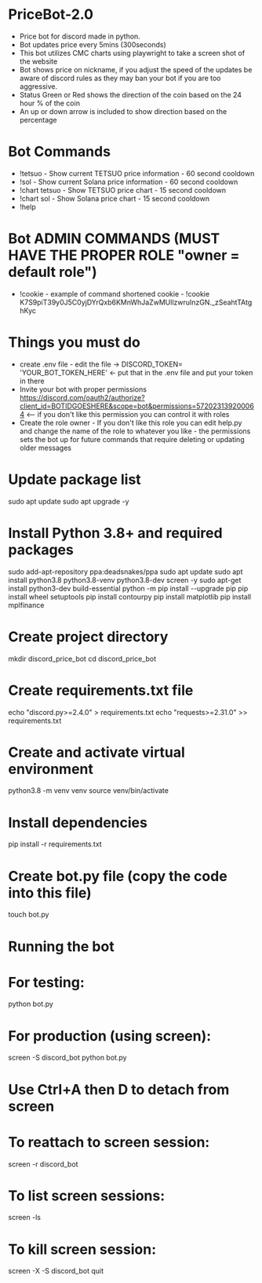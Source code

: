 # PriceBot-2.0
* Price bot for discord made in python.
* Bot updates price every 5mins (300seconds)
* This bot utilizes CMC charts using playwright to take a screen shot of the website
* Bot shows price on nickname, if you adjust the speed of the updates be aware of discord rules as they may ban your bot if you are too aggressive.
* Status Green or Red shows the direction of the coin based on the 24 hour % of the coin
* An up or down arrow is included to show direction based on the percentage

# Bot Commands
* !tetsuo          - Show current TETSUO price information - 60 second cooldown
* !sol             - Show current Solana price information - 60 second cooldown
* !chart tetsuo    - Show TETSUO price chart - 15 second cooldown
* !chart sol       - Show Solana price chart - 15 second cooldown
* !help

# Bot ADMIN COMMANDS (MUST HAVE THE PROPER ROLE "owner = default role")
* !cookie - example of command shortened cookie - !cookie K7S9piT39y0J5C0yjDYrQxb6KMnWhJaZwMUllzwruInzGN._zSeahtTAtghKyc 

# Things you must do
* create .env file - edit the file -> DISCORD_TOKEN= 'YOUR_BOT_TOKEN_HERE'  <- put that in the .env file and put your token in there
* Invite your bot with proper permissions https://discord.com/oauth2/authorize?client_id=BOTIDGOESHERE&scope=bot&permissions=572023139200064  <-- if you don't like this permission you can control it with roles
* Create the role owner - If you don't like this role you can edit help.py and change the name of the role to whatever you like - the permissions sets the bot up for future commands that require deleting or updating older messages


# Update package list
sudo apt update
sudo apt upgrade -y

# Install Python 3.8+ and required packages
sudo add-apt-repository ppa:deadsnakes/ppa
sudo apt update
sudo apt install python3.8 python3.8-venv python3.8-dev screen -y
sudo apt-get install python3-dev build-essential
python -m pip install --upgrade pip
pip install wheel setuptools
pip install contourpy
pip install matplotlib
pip install mplfinance

# Create project directory
mkdir discord_price_bot
cd discord_price_bot

# Create requirements.txt file
echo "discord.py>=2.4.0" > requirements.txt
echo "requests>=2.31.0" >> requirements.txt

# Create and activate virtual environment
python3.8 -m venv venv
source venv/bin/activate

# Install dependencies
pip install -r requirements.txt

# Create bot.py file (copy the code into this file)
touch bot.py

# Running the bot
# For testing:
python bot.py

# For production (using screen):
screen -S discord_bot
python bot.py
# Use Ctrl+A then D to detach from screen

# To reattach to screen session:
screen -r discord_bot

# To list screen sessions:
screen -ls

# To kill screen session:
screen -X -S discord_bot quit
